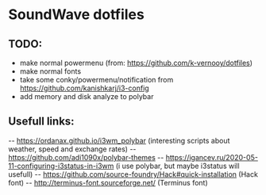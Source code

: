 # SoundWave dotfiles

## TODO:
- make normal powermenu (from: https://github.com/k-vernooy/dotfiles)
- make normal fonts
- take some conky/powermenu/notification from https://github.com/kanishkarj/i3-config
- add memory and disk analyze to polybar

## Usefull links:
-- https://ordanax.github.io/i3wm_polybar (interesting scripts about weather, speed and exchange rates)
-- https://github.com/adi1090x/polybar-themes 
-- https://igancev.ru/2020-05-11-configuring-i3status-in-i3wm (i use polybar, but maybe i3status will usefull)
-- https://github.com/source-foundry/Hack#quick-installation (Hack font)
-- http://terminus-font.sourceforge.net/ (Terminus font)
